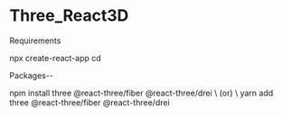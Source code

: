 # Three_React3D


Requirements

npx create-react-app <your-app-name>
cd <your-app-name>


Packages--

npm install three @react-three/fiber @react-three/drei \\
    (or) \\
yarn add three @react-three/fiber @react-three/drei

